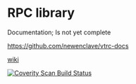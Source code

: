 RPC library
========


Documentation; Is not yet complete 

https://github.com/newenclave/vtrc-docs 

[wiki](https://github.com/newenclave/vtrc/wiki)

<a href="https://scan.coverity.com/projects/newenclave-vtrc">
  <img alt="Coverity Scan Build Status"
       src="https://scan.coverity.com/projects/9113/badge.svg"/>
</a>
